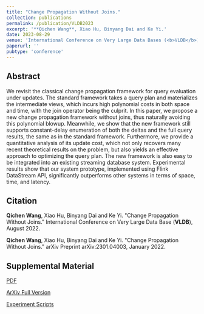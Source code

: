 ```yaml
---
title: "Change Propagation Without Joins."
collection: publications
permalink: /publication/VLDB2023
excerpt: '**Qichen Wang**, Xiao Hu, Binyang Dai and Ke Yi.'
date: 2023-08-29
venue: 'International Conference on Very Large Data Bases (<b>VLDB</b>)'
paperurl: ''
pubtype: 'conference'
---
```


## Abstract

We revisit the classical change propagation framework for query evaluation under updates. The standard framework takes a query plan and materializes the intermediate views, which incurs high polynomial costs in both space and time, with the join operator being the culprit. In this paper, we propose a new change propagation framework without joins, thus naturally avoiding this polynomial blowup. Meanwhile, we show that the new framework still supports constant-delay enumeration of both the deltas and the full query results, the same as in the standard framework. Furthermore, we provide a quantitative analysis of its update cost, which not only recovers many recent theoretical results on the problem, but also yields an effective approach to optimizing the query plan. The new framework is also easy to be integrated into an existing streaming database system. Experimental results show that our system prototype, implemented using Flink DataStream API, significantly outperforms other systems in terms of space, time, and latency.

## Citation

**Qichen Wang**, Xiao Hu, Binyang Dai and Ke Yi. "Change Propagation Without Joins." International Conference on Very Large Data Base (**VLDB**), August 2022. 

**Qichen Wang**, Xiao Hu, Binyang Dai and Ke Yi. "Change Propagation Without Joins." arXiv Preprint arXiv:2301.04003, January 2022. 

## Supplemental Material

[PDF](https://www.vldb.org/pvldb/vol16/p1046-hu.pdf)

[ArXiv Full Version](https://arxiv.org/abs/2301.04003)

[Experiment Scripts](https://github.com/hkustDB/CROWN)

<!-- citation: 'Your Name, You. (2010). &quot;Paper Title Number 2.&quot; <i>Journal 1</i>. 1(2).'
This paper is about the number 2. The number 3 is left for future work.

[Download paper here](http://academicpages.github.io/files/paper2.pdf)

Recommended citation: Your Name, You. (2010). "Paper Title Number 2." <i>Journal 1</i>. 1(2). -->
